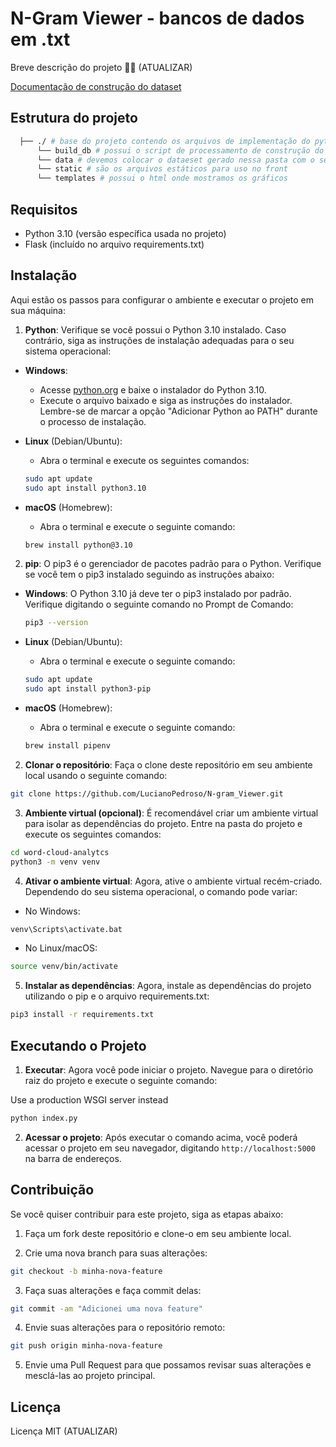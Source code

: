# N-Gram Viewer - bancos de dados em .txt

Breve descrição do projeto 🎉✨ (ATUALIZAR)

[Documentação de construção do dataset](./build_db/README.md)

## Estrutura do projeto
  ```bash
    ├── ./ # base do projeto contendo os arquivos de implementação do python
        └── build_db # possui o script de processamento de construção do dataset
        └── data # devemos colocar o dataeset gerado nessa pasta com o seguinte nome DataSet_.gzip
        └── static # são os arquivos estáticos para uso no front
        └── templates # possui o html onde mostramos os gráficos
  ```
## Requisitos

- Python 3.10 (versão específica usada no projeto)
- Flask (incluído no arquivo requirements.txt)

## Instalação

Aqui estão os passos para configurar o ambiente e executar o projeto em sua máquina:

1. **Python**: Verifique se você possui o Python 3.10 instalado. Caso contrário, siga as instruções de instalação adequadas para o seu sistema operacional:

- **Windows**: 

  - Acesse [python.org](https://www.python.org/downloads/windows/) e baixe o instalador do Python 3.10.
  - Execute o arquivo baixado e siga as instruções do instalador. Lembre-se de marcar a opção "Adicionar Python ao PATH" durante o processo de instalação.

- **Linux** (Debian/Ubuntu):

  - Abra o terminal e execute os seguintes comandos:

  ```bash
  sudo apt update
  sudo apt install python3.10
  ```

- **macOS** (Homebrew):

  - Abra o terminal e execute o seguinte comando:

  ```bash
  brew install python@3.10
  ```

2. **pip**: O pip3 é o gerenciador de pacotes padrão para o Python. Verifique se você tem o pip3 instalado seguindo as instruções abaixo:

- **Windows**: O Python 3.10 já deve ter o pip3 instalado por padrão. Verifique digitando o seguinte comando no Prompt de Comando:

  ```bash
  pip3 --version
  ```

- **Linux** (Debian/Ubuntu):

  - Abra o terminal e execute o seguinte comando:

  ```bash
  sudo apt update
  sudo apt install python3-pip
  ```

- **macOS** (Homebrew):

  - Abra o terminal e execute o seguinte comando:

  ```bash
  brew install pipenv
  ```

2. **Clonar o repositório**: Faça o clone deste repositório em seu ambiente local usando o seguinte comando:

```bash
git clone https://github.com/LucianoPedroso/N-gram_Viewer.git
```

3. **Ambiente virtual (opcional)**: É recomendável criar um ambiente virtual para isolar as dependências do projeto. Entre na pasta do projeto e execute os seguintes comandos:

```bash
cd word-cloud-analytcs
python3 -m venv venv
```

4. **Ativar o ambiente virtual**: Agora, ative o ambiente virtual recém-criado. Dependendo do seu sistema operacional, o comando pode variar:

- No Windows:

```bash
venv\Scripts\activate.bat
```

- No Linux/macOS:

```bash
source venv/bin/activate
```

5. **Instalar as dependências**: Agora, instale as dependências do projeto utilizando o pip e o arquivo requirements.txt:

```bash
pip3 install -r requirements.txt
```

## Executando o Projeto

1. **Executar**: Agora você pode iniciar o projeto. Navegue para o diretório raiz do projeto e execute o seguinte comando:

Use a production WSGI server instead

```bash
python index.py
```

2. **Acessar o projeto**: Após executar o comando acima, você poderá acessar o projeto em seu navegador, digitando `http://localhost:5000` na barra de endereços.

## Contribuição

Se você quiser contribuir para este projeto, siga as etapas abaixo:

1. Faça um fork deste repositório e clone-o em seu ambiente local.

2. Crie uma nova branch para suas alterações:

```bash
git checkout -b minha-nova-feature
```

3. Faça suas alterações e faça commit delas:

```bash
git commit -am "Adicionei uma nova feature"
```

4. Envie suas alterações para o repositório remoto:

```bash
git push origin minha-nova-feature
```

5. Envie uma Pull Request para que possamos revisar suas alterações e mesclá-las ao projeto principal.

## Licença

Licença MIT (ATUALIZAR)
